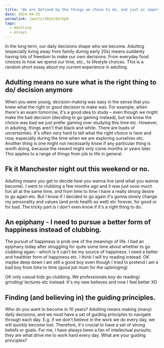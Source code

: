 ```yaml
---
title: 'We are defined by the things we chose to do, and just as important by the things we chose NOT to do - a short essay about adulting'
date: 2024-04-25
permalink: /posts/2024/04/bp9
tags:
  - Adulting
  - essays
---
```


In the long term, our daily decisions shape who we become. Adulting (especially living away from family during early 20s) means suddenly having lots of freedom to make our own decisions. From everyday food choices to how we spend our time, etc., to lifestyle choices. This is a random short essay about my current experience in adulting.

Adulting means no sure what is the right thing to do/ decision anymore
------

When you were young, decision-making was easy in the sense that you knew what the right or good decision to make was. For example, when there's an exam tomorrow, it's a good idea to study – even though we might make the bad decision (deciding to go gaming instead), but we know the choice was bad we just prefer gaming over studying this time etc. However, in adulting, things aren't that black and white. There are loads of uncertainties. It's often very hard to tell what the right choice is here and now, especially during the time when we are exploring ourselves etc. Another thing is one might not necessarily know if any particular thing is worth doing, because the reward might only come months or years later. This applies to a range of things from job to life in general.


Fk it Manchester night out this weekend or no.
------

Adulting means you get to decide how you wanna live (and what you wanna become). I went to clubbing a few months ago and it was just sooo much fun all at the same time, and from time to time I have a really strong desire to go again etc. But I know if I decided to go again it's gonna slowly change my personality and values (and prob health as well) etc forever, for good or for bad. The tricky part is I don't even know if it's a right thing to do.


An epiphany - I need to pursue a better form of happiness instead of clubbing.
------

The pursuit of happiness is prob one of the meanings of life. I had an epiphany today after struggling for quite some time about whether to go clubbing again - which is it can't be my source of happiness. I need a better and healthier form of happiness etc. I think I will try reading instead. OK maybe deep down I am still a good boy even though I tried to pretend I am a bad boy from time to time (good job mum for the upbringing)

OK only casual kids go clubbing. We professionals boy do reading/ grinding/ lectures etc instead. It's my new believes and now I feel better XD


Finding (and believing in) the guiding principles.
------

Who do you want to become in 10 years? Adulting means making (many) daily decisions, and we must have a set of guiding principles to navigate through each day. E.g. if we don't believe in the work we do every day, we will quickly become lost. Therefore, it's crucial to have a set of strong beliefs or goals. For me, I have always been a fan of intellectual pursuits; they are what drive me to work hard every day. What are your guiding principles?









